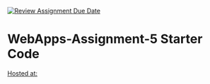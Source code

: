 [![Review Assignment Due Date](https://classroom.github.com/assets/deadline-readme-button-24ddc0f5d75046c5622901739e7c5dd533143b0c8e959d652212380cedb1ea36.svg)](https://classroom.github.com/a/7kKA03Up)
# WebApps-Assignment-5 Starter Code
[Hosted at:](https://github.com/44-563-WebApps-F23/44563-webapps-f23-assignment5-ppranitharedd/blob/main/cities.html)
